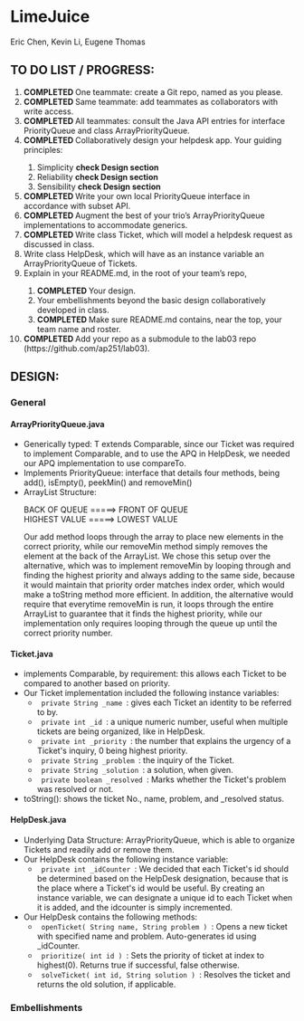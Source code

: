 # LimeJuice
<p> Eric Chen, Kevin Li, Eugene Thomas </p>

<h2> TO DO LIST / PROGRESS: </h2>
<ol> 
<li> <b> COMPLETED </b> One teammate: create a Git repo, named as you please. </li>
<li> <b> COMPLETED </b> Same teammate: add teammates as collaborators with write access. </li>
<li> <b> COMPLETED </b> All teammates: consult the Java API entries for interface PriorityQueue and class ArrayPriorityQueue. </li>
<li> <b> COMPLETED </b> Collaboratively design your helpdesk app. Your guiding principles: </li>
  <ol>
  <li> Simplicity <b> check Design section </b> </li>
  <li> Reliability <b> check Design section </b> </li>
  <li> Sensibility <b> check Design section </b> </li>
  </ol>
<li> <b> COMPLETED </b> Write your own local PriorityQueue interface in accordance with subset API. </li>
<li> <b> COMPLETED </b> Augment the best of your trio’s ArrayPriorityQueue implementations to accommodate generics. </li>
<li> <b> COMPLETED </b> Write class Ticket, which will model a helpdesk request as discussed in class. </li>
<li> Write class HelpDesk, which will have as an instance variable an ArrayPriorityQueue of Tickets. </li>
<li> Explain in your README.md, in the root of your team’s repo, </li>
  <ol> 
  <li> <b> COMPLETED </b> Your design. </li>
  <li> Your embellishments beyond the basic design collaboratively developed in class. </li>
  <li> <b> COMPLETED </b> Make sure README.md contains, near the top, your team name and roster. </li>
  </ol>
<li> <b> COMPLETED </b> Add your repo as a submodule to the lab03 repo (https://github.com/ap251/lab03). </li>
</ol>

<h2> DESIGN: </h2>
<h3> General </h3>
<h4> ArrayPriorityQueue.java </h4>
  <ul>
  <li> Generically typed: T extends Comparable, since our Ticket was required to implement Comparable, and to use the APQ in HelpDesk, we needed our APQ implementation to use compareTo. </li>
  <li> Implements PriorityQueue: interface that details four methods, being add(), isEmpty(), peekMin() and removeMin() </li>
  <li> ArrayList Structure: 
    <p> BACK OF QUEUE =====> FRONT OF QUEUE <br>
    HIGHEST VALUE =====> LOWEST VALUE </p>
    Our add method loops through the array to place new elements in the correct priority, while our removeMin method simply removes the element at the back of the ArrayList. We chose this setup over the alternative, which was to implement removeMin by looping through and finding the highest priority and always adding to the same side, because it would maintain that priority order matches index order, which would make a toString method more efficient. In addition, the alternative would require that everytime removeMin is run, it loops through the entire ArrayList to guarantee that it finds the highest priority, while our implementation only requires looping through the queue up until the correct priority number.
    </li>
  </ul>
<h4> Ticket.java </h4>
  <ul>
  <li> implements Comparable, by requirement: this allows each Ticket to be compared to another based on priority.
  <li> Our Ticket implementation included the following instance variables: 
    <ul>
    <li> <code> private String _name </code>: gives each Ticket an identity to be referred to by. </li>
    <li> <code> private int _id </code>: a unique numeric number, useful when multiple tickets are being organized, like in HelpDesk. </li>
    <li> <code> private int _priority </code>: the number that explains the urgency of a Ticket's inquiry, 0 being highest priority. </li>
    <li> <code> private String _problem </code>: the inquiry of the Ticket. </li>
    <li> <code> private String _solution </code>: a solution, when given. </li>
    <li> <code> private boolean _resolved </code>: Marks whether the Ticket's problem was resolved or not. </li>
    </ul>
    </li>
   <li> toString(): shows the ticket No., name, problem, and _resolved status. </li>
   </ul>
<h4> HelpDesk.java </h4>
  <ul>
  <li> Underlying Data Structure: ArrayPriorityQueue, which is able to organize Tickets and readily add or remove them.
  <li> Our HelpDesk contains the following instance variable: 
    <ul>
    <li> <code> private int _idCounter </code>: We decided that each Ticket's id should be determined based on the HelpDesk designation, because that is the place where a Ticket's id would be useful. By creating an instance variable, we can designate a unique id to each Ticket when it is added, and the idcounter is simply incremented. </li>
    </ul>
    </li>
   <li> Our HelpDesk contains the following methods: 
    <ul>
    <li> <code> openTicket( String name, String problem ) </code>: Opens a new ticket with specified name and problem.  Auto-generates id using _idCounter. </li>
    <li> <code> prioritize( int id ) </code>: Sets the priority of ticket at index to highest(0).  Returns true if successful, false otherwise. </li>
    <li> <code> solveTicket( int id, String solution ) </code>: Resolves the ticket and returns the old solution, if applicable. </li>
    </ul>
    </li>
   </ul>
<h3> Embellishments </h3>
